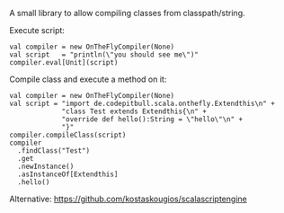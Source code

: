A small library to allow compiling classes from classpath/string.

Execute script:
```
val compiler = new OnTheFlyCompiler(None)
val script   = "println(\"you should see me\")"
compiler.eval[Unit](script)
```

Compile class and execute a method on it:
```
val compiler = new OnTheFlyCompiler(None)
val script = "import de.codepitbull.scala.onthefly.Extendthis\n" +
             "class Test extends Extendthis{\n" +
             "override def hello():String = \"hello\"\n" +
             "}"
compiler.compileClass(script)
compiler
  .findClass("Test")
  .get
  .newInstance()
  .asInstanceOf[Extendthis]
  .hello()
```

Alternative: https://github.com/kostaskougios/scalascriptengine
